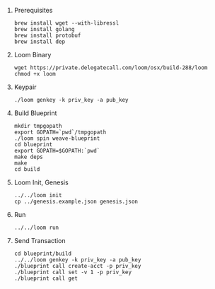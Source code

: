 1. Prerequisites
   ```
   brew install wget --with-libressl
   brew install golang
   brew install protobuf
   brew install dep
   ```

2. Loom Binary
   ```
   wget https://private.delegatecall.com/loom/osx/build-288/loom
   chmod +x loom
   ```

3. Keypair
   ```
   ./loom genkey -k priv_key -a pub_key
   ```

4. Build Blueprint
   ```
   mkdir tmpgopath
   export GOPATH=`pwd`/tmpgopath
   ./loom spin weave-blueprint
   cd blueprint
   export GOPATH=$GOPATH:`pwd`
   make deps
   make
   cd build
   ```

5. Loom Init, Genesis
   ```
   ../../loom init
   cp ../genesis.example.json genesis.json
   ```

6. Run
   ```
   ../../loom run
   ```

7. Send Transaction
   ```
   cd blueprint/build
   ../../loom genkey -k priv_key -a pub_key
   ./blueprint call create-acct -p priv_key
   ./blueprint call set -v 1 -p priv_key
   ./blueprint call get
   ```
